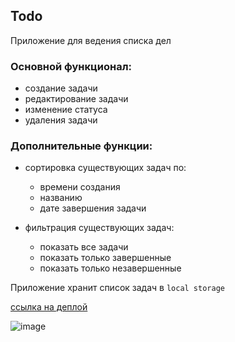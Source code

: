 ## Todo

Приложение для ведения списка дел

### Основной функционал:
- создание задачи
- редактирование задачи
- изменение статуса
- удаления задачи

### Дополнительные функции:
- сортировка существующих задач по:
  - времени создания
  - названию
  - дате завершения задачи

- фильтрация существующих задач:
  - показать все задачи
  - показать только завершенные
  - показать только незавершенные

Приложение хранит список задач в `local storage`

[ссылка на деплой](https://foxy-desu.github.io/trainee/)

![image](https://github.com/user-attachments/assets/f7b32e19-cbc0-4f31-9407-8b01580d8765)
